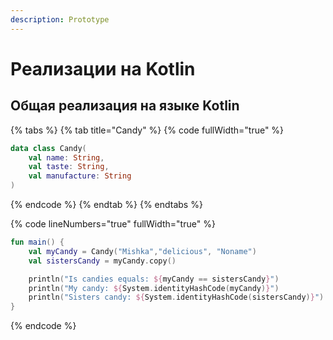 ```yaml
---
description: Prototype
---
```


# Реализации на Kotlin

## Общая реализация на языке Kotlin

{% tabs %}
{% tab title="Candy" %}
{% code fullWidth="true" %}
```kotlin
data class Candy(
    val name: String,
    val taste: String,
    val manufacture: String
)
```
{% endcode %}
{% endtab %}
{% endtabs %}

{% code lineNumbers="true" fullWidth="true" %}
```kotlin
fun main() {
    val myCandy = Candy("Mishka","delicious", "Noname")
    val sistersCandy = myCandy.copy()

    println("Is candies equals: ${myCandy == sistersCandy}")
    println("My candy: ${System.identityHashCode(myCandy)}")
    println("Sisters candy: ${System.identityHashCode(sistersCandy)}")
}
```
{% endcode %}
